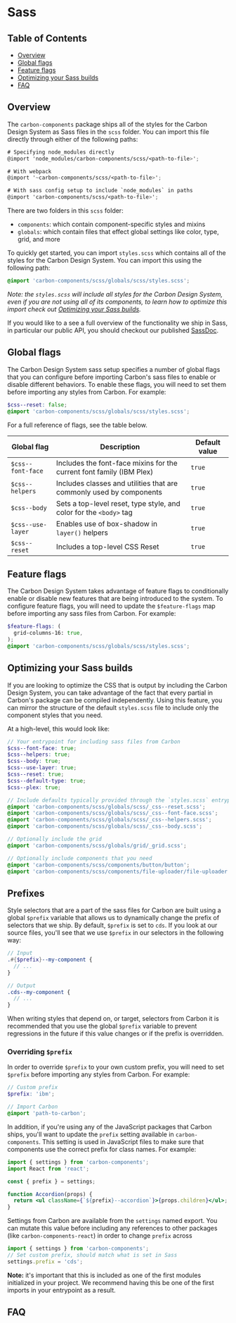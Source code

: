 # Sass

<!-- prettier-ignore-start -->
<!-- START doctoc generated TOC please keep comment here to allow auto update -->
<!-- DON'T EDIT THIS SECTION, INSTEAD RE-RUN doctoc TO UPDATE -->
## Table of Contents

- [Overview](#overview)
- [Global flags](#global-flags)
- [Feature flags](#feature-flags)
- [Optimizing your Sass builds](#optimizing-your-sass-builds)
- [FAQ](#faq)

<!-- END doctoc generated TOC please keep comment here to allow auto update -->
<!-- prettier-ignore-end -->

## Overview

The `carbon-components` package ships all of the styles for the Carbon Design
System as Sass files in the `scss` folder. You can import this file directly
through either of the following paths:

```scss
# Specifying node_modules directly
@import 'node_modules/carbon-components/scss/<path-to-file>';

# With webpack
@import '~carbon-components/scss/<path-to-file>';

# With sass config setup to include `node_modules` in paths
@import 'carbon-components/scss/<path-to-file>';
```

There are two folders in this `scss` folder:

- `components`: which contain component-specific styles and mixins
- `globals`: which contain files that effect global settings like color, type,
  grid, and more

To quickly get started, you can import `styles.scss` which contains all of the
styles for the Carbon Design System. You can import this using the following
path:

```scss
@import 'carbon-components/scss/globals/scss/styles.scss';
```

_Note: the `styles.scss` will include all styles for the Carbon Design System,
even if you are not using all of its components, to learn how to optimize this
import check out [Optimizing your Sass builds](#optimizing-your-sass-builds)._

If you would like to a see a full overview of the functionality we ship in Sass,
in particular our public API, you should checkout our published
[SassDoc](../../packages/components/docs/sass.md).

## Global flags

The Carbon Design System sass setup specifies a number of global flags that you
can configure before importing Carbon's sass files to enable or disable
different behaviors. To enable these flags, you will need to set them before
importing any styles from Carbon. For example:

```scss
$css--reset: false;
@import 'carbon-components/scss/globals/scss/styles.scss';
```

For a full reference of flags, see the table below.

| Global flag       | Description                                                          | Default value |
| ----------------- | -------------------------------------------------------------------- | ------------- |
| `$css--font-face` | Includes the font-face mixins for the current font family (IBM Plex) | `true`        |
| `$css--helpers`   | Includes classes and utilities that are commonly used by components  | `true`        |
| `$css--body`      | Sets a top-level reset, type style, and color for the `<body>` tag   | `true`        |
| `$css--use-layer` | Enables use of box-shadow in `layer()` helpers                       | `true`        |
| `$css--reset`     | Includes a top-level CSS Reset                                       | `true`        |

## Feature flags

The Carbon Design System takes advantage of feature flags to conditionally
enable or disable new features that are being introduced to the system. To
configure feature flags, you will need to update the `$feature-flags` map before
importing any sass files from Carbon. For example:

```scss
$feature-flags: (
  grid-columns-16: true,
);
@import 'carbon-components/scss/globals/scss/styles.scss';
```

## Optimizing your Sass builds

If you are looking to optimize the CSS that is output by including the Carbon
Design System, you can take advantage of the fact that every partial in Carbon's
package can be compiled independently. Using this feature, you can mirror the
structure of the default `styles.scss` file to include only the component styles
that you need.

At a high-level, this would look like:

```scss
// Your entrypoint for including sass files from Carbon
$css--font-face: true;
$css--helpers: true;
$css--body: true;
$css--use-layer: true;
$css--reset: true;
$css--default-type: true;
$css--plex: true;

// Include defaults typically provided through the `styles.scss` entrypoint
@import 'carbon-components/scss/globals/scss/_css--reset.scss';
@import 'carbon-components/scss/globals/scss/_css--font-face.scss';
@import 'carbon-components/scss/globals/scss/_css--helpers.scss';
@import 'carbon-components/scss/globals/scss/_css--body.scss';

// Optionally include the grid
@import 'carbon-components/scss/globals/grid/_grid.scss';

// Optionally include components that you need
@import 'carbon-components/scss/components/button/button';
@import 'carbon-components/scss/components/file-uploader/file-uploader';
```

## Prefixes

Style selectors that are a part of the sass files for Carbon are built using a
global `$prefix` variable that allows us to dynamically change the prefix of
selectors that we ship. By default, `$prefix` is set to `cds`. If you look at
our source files, you'll see that we use `$prefix` in our selectors in the
following way:

```scss
// Input
.#{$prefix}--my-component {
  // ...
}

// Output
.cds--my-component {
  // ...
}
```

When writing styles that depend on, or target, selectors from Carbon it is
recommended that you use the global `$prefix` variable to prevent regressions in
the future if this value changes or if the prefix is overridden.

### Overriding `$prefix`

In order to override `$prefix` to your own custom prefix, you will need to set
`$prefix` before importing any styles from Carbon. For example:

```scss
// Custom prefix
$prefix: 'ibm';

// Import Carbon
@import 'path-to-carbon';
```

In addition, if you're using any of the JavaScript packages that Carbon ships,
you'll want to update the `prefix` setting available in `carbon-components`.
This setting is used in JavaScript files to make sure that components use the
correct prefix for class names. For example:

```jsx
import { settings } from 'carbon-components';
import React from 'react';

const { prefix } = settings;

function Accordion(props) {
  return <ul className={`${prefix}--accordion`}>{props.children}</ul>;
}
```

Settings from Carbon are available from the `settings` named export. You can
mutate this value before including any references to other packages (like
`carbon-components-react`) in order to change `prefix` across

```js
import { settings } from 'carbon-components';
// Set custom prefix, should match what is set in Sass
settings.prefix = 'cds';
```

**Note:** it's important that this is included as one of the first modules
initialized in your project. We recommend having this be one of the first
imports in your entrypoint as a result.

## FAQ
